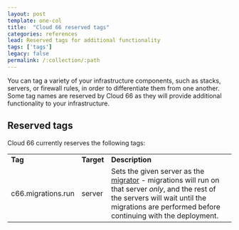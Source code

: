 ```yaml
---
layout: post
template: one-col
title:  "Cloud 66 reserved tags"
categories: references
lead: Reserved tags for additional functionality
tags: ['tags']
legacy: false
permalink: /:collection/:path
---
```


You can tag a variety of your infrastructure components, such as stacks, servers, or firewall rules, in order to differentiate them from one another. Some tag names are reserved by Cloud 66 as they will provide additional functionality to your infrastructure.

<h2 id="tags">Reserved tags</h2>
Cloud 66 currently reserves the following tags:

<table class="table table-bordered table-striped table-small">
<tr>
	<td><b>Tag</b></td>
	<td><b>Target</b></td>
	<td><b>Description</b></td>
</tr>
<tr>
	<td>c66.migrations.run</td>
	<td>server</td>
	<td>Sets the given server as the <a href="/node/tutorials/database-management.html">migrator</a> - migrations will run on that server <i>only</i>, and the rest of the servers will wait until the migrations are performed before continuing with the deployment.</td>
</tr>
</table>
